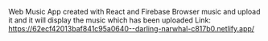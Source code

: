 Web Music App created with React and Firebase 
Browser music and upload it and it will display the music which has been uploaded
Link:
https://62ecf42013baf841c95a0640--darling-narwhal-c817b0.netlify.app/
